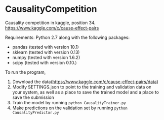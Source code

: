 CausalityCompetition
====================

Causality competition in kaggle, position 34. https://www.kaggle.com/c/cause-effect-pairs

Requirements: 
Python 2.7 along with the following packages:

 - pandas (tested with version 10.1)
 - sklearn (tested with version 0.13)
 - numpy (tested with version 1.6.2)
 - scipy (tested with version 0.10.)

To run the program,

1. Download the data(https://www.kaggle.com/c/cause-effect-pairs/data)
2. Modify SETTINGS.json to point to the training and validation data on your system, as well as a place to save the trained model and a place to save the submission
3. Train the model by running `python CausalityTrainer.py`
4. Make predictions on the validation set by running `python CausalityPredictor.py`
